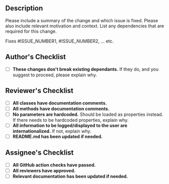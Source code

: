 ## Description
Please include a summary of the change and which issue is fixed. Please also include relevant motivation and context. List any dependencies that are required for this change.

Fixes #ISSUE_NUMBER1, #ISSUE_NUMBER2, ... etc.

## Author's Checklist
- [ ] **These changes don't break existing dependants.** If they do, and you suggest to proceed, 
please explain why.

## Reviewer's Checklist
- [ ] **All classes have documentation comments.**
- [ ] **All methods have documentation comments.**
- [ ] **No parameters are hardcoded.** Should be loaded as properties instead. If there needs to be hardcoded properties, explain why.
- [ ] **All information to be logged/displayed to the user are internationalized.** If not, explain why. 
- [ ] **README.md has been updated if needed.**

## Assignee's Checklist
- [ ] **All GitHub action checks have passed.**
- [ ] **All reviewers have approved.**
- [ ] **Relevant documentation has been updated if needed.**